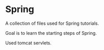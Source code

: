 # Spring

A collection of files used for Spring tutorials.

Goal is to learn the starting steps of Spring.

Used tomcat servlets.
